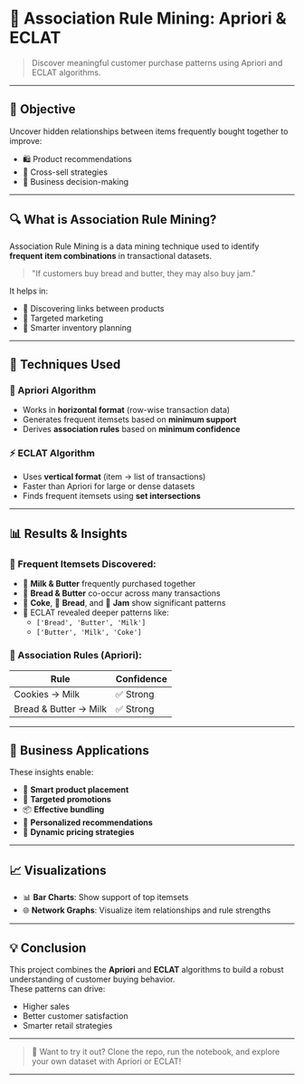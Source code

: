 # 📌 Association Rule Mining: Apriori & ECLAT

> Discover meaningful customer purchase patterns using Apriori and ECLAT algorithms.

---

## 🎯 Objective  
Uncover hidden relationships between items frequently bought together to improve:
- 🛍️ Product recommendations  
- 🧃 Cross-sell strategies  
- 🧠 Business decision-making

---

## 🔍 What is Association Rule Mining?

Association Rule Mining is a data mining technique used to identify **frequent item combinations** in transactional datasets.

> "If customers buy bread and butter, they may also buy jam."

It helps in:
- 🔗 Discovering links between products  
- 🎯 Targeted marketing  
- 🛒 Smarter inventory planning

---

## 🚀 Techniques Used

### 🧮 Apriori Algorithm  
- Works in **horizontal format** (row-wise transaction data)  
- Generates frequent itemsets based on **minimum support**
- Derives **association rules** based on **minimum confidence**

### ⚡ ECLAT Algorithm   
- Uses **vertical format** (item → list of transactions)  
- Faster than Apriori for large or dense datasets  
- Finds frequent itemsets using **set intersections**  

---

## 📊 Results & Insights

### 🔹 Frequent Itemsets Discovered:
- 🥛 **Milk & Butter** frequently purchased together  
- 🍞 **Bread & Butter** co-occur across many transactions  
- 🥤 **Coke**, 🍞 **Bread**, and 🍯 **Jam** show significant patterns  
- 📌 ECLAT revealed deeper patterns like:
  - `['Bread', 'Butter', 'Milk']`
  - `['Butter', 'Milk', 'Coke']`

### 🔸 Association Rules (Apriori):
| Rule | Confidence |
|------|------------|
| Cookies → Milk | ✅ Strong |
| Bread & Butter → Milk | ✅ Strong |

---

## 🧠 Business Applications

These insights enable:
- 🛒 **Smart product placement**
- 🎯 **Targeted promotions**
- 📦 **Effective bundling**
- 🤖 **Personalized recommendations**
- 💸 **Dynamic pricing strategies**

---

## 📈 Visualizations

- 📊 **Bar Charts**: Show support of top itemsets  
- 🌐 **Network Graphs**: Visualize item relationships and rule strengths  

---

## 💡 Conclusion

This project combines the **Apriori** and **ECLAT** algorithms to build a robust understanding of customer buying behavior.  
These patterns can drive:
- Higher sales  
- Better customer satisfaction  
- Smarter retail strategies

---

> 📂 Want to try it out? Clone the repo, run the notebook, and explore your own dataset with Apriori or ECLAT!

---
